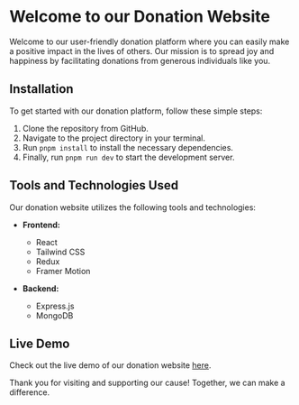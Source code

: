 # Welcome to our Donation Website

Welcome to our user-friendly donation platform where you can easily make a positive impact in the lives of others. Our mission is to spread joy and happiness by facilitating donations from generous individuals like you.

## Installation

To get started with our donation platform, follow these simple steps:

1. Clone the repository from GitHub.
2. Navigate to the project directory in your terminal.
3. Run `pnpm install` to install the necessary dependencies.
4. Finally, run `pnpm run dev` to start the development server.

## Tools and Technologies Used

Our donation website utilizes the following tools and technologies:

- **Frontend:**

  - React
  - Tailwind CSS
  - Redux
  - Framer Motion

- **Backend:**
  - Express.js
  - MongoDB

## Live Demo

Check out the live demo of our donation website [here](https://l2-b2-assignment-6-fronten-upal-barua.vercel.app/).

Thank you for visiting and supporting our cause! Together, we can make a difference.
